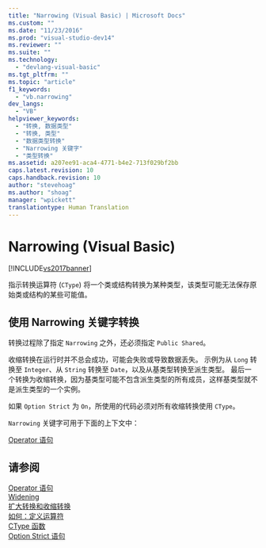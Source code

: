 ```yaml
---
title: "Narrowing (Visual Basic) | Microsoft Docs"
ms.custom: ""
ms.date: "11/23/2016"
ms.prod: "visual-studio-dev14"
ms.reviewer: ""
ms.suite: ""
ms.technology: 
  - "devlang-visual-basic"
ms.tgt_pltfrm: ""
ms.topic: "article"
f1_keywords: 
  - "vb.narrowing"
dev_langs: 
  - "VB"
helpviewer_keywords: 
  - "转换, 数据类型"
  - "转换, 类型"
  - "数据类型转换"
  - "Narrowing 关键字"
  - "类型转换"
ms.assetid: a207ee91-aca4-4771-b4e2-713f029bf2bb
caps.latest.revision: 10
caps.handback.revision: 10
author: "stevehoag"
ms.author: "shoag"
manager: "wpickett"
translationtype: Human Translation
---
```

# Narrowing (Visual Basic)
[!INCLUDE[vs2017banner](../../../csharp/includes/vs2017banner.md)]

指示转换运算符 \(`CType`\) 将一个类或结构转换为某种类型，该类型可能无法保存原始类或结构的某些可能值。  
  
## 使用 Narrowing 关键字转换  
 转换过程除了指定 `Narrowing` 之外，还必须指定 `Public Shared`。  
  
 收缩转换在运行时并不总会成功，可能会失败或导致数据丢失。  示例为从 `Long` 转换至 `Integer`、从 `String` 转换至 `Date`，以及从基类型转换至派生类型。  最后一个转换为收缩转换，因为基类型可能不包含派生类型的所有成员，这样基类型就不是派生类型的一个实例。  
  
 如果 `Option Strict` 为 `On`，所使用的代码必须对所有收缩转换使用 `CType`。  
  
 `Narrowing` 关键字可用于下面的上下文中：  
  
 [Operator 语句](../../../visual-basic/language-reference/statements/operator-statement.md)  
  
## 请参阅  
 [Operator 语句](../../../visual-basic/language-reference/statements/operator-statement.md)   
 [Widening](../../../visual-basic/language-reference/modifiers/widening.md)   
 [扩大转换和收缩转换](../../../visual-basic/programming-guide/language-features/data-types/widening-and-narrowing-conversions.md)   
 [如何：定义运算符](../../../visual-basic/programming-guide/language-features/procedures/how-to-define-an-operator.md)   
 [CType 函数](../../../visual-basic/language-reference/functions/ctype-function.md)   
 [Option Strict 语句](../../../visual-basic/language-reference/statements/option-strict-statement.md)